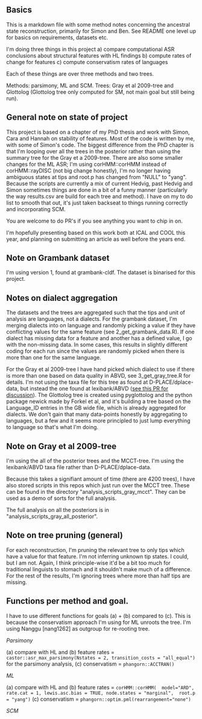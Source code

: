 ## Basics
This is a markdown file with some method notes concerning the ancestral state reconstruction, primarily for Simon and Ben. See README one level up for basics on requirements, datasets etc.

I'm doing three things in this project
a) compare computational ASR conclusions about structural features with HL findings
b) compute rates of change for features
c) compute conservatism rates of languages

Each of these things are over three methods and two trees.

Methods: parsimony, ML and SCM.
Trees: Gray et al 2009-tree and Glottolog (Glottolog tree only computed for SM, not main goal but still being run).

## General note on state of project
This project is based on a chapter of my PhD thesis and work with Simon, Cara and Hannah on stability of features. Most of the code is written by me, with some of Simon's code. The biggest difference from the PhD chapter is that I'm looping over all the trees in the posterior rather than using the summary tree for the Gray et a 2009-tree. There are also some smaller changes for the ML ASR; I'm using corHMM::corHMM instead of corHMM::rayDISC (not big change honestly), I'm no longer having ambiguous states at tips and root.p has changed from "NULL" to "yang". Because the scripts are currently a mix of current Hedvig, past Hedvig and Simon sometimes things are done in a bit of a funny manner (particularly the way results.csv are build for each tree and method). I have on my to do list to smooth that out, it's just taken backseat to things running correctly and incorporating SCM. 

You are welcome to do PR's if you see anything you want to chip in on.

I'm hopefully presenting based on this work both at ICAL and COOL this year, and planning on submitting an article as well before the years end.

## Note on Grambank dataset
I'm using version 1, found at grambank-cldf. The dataset is binarised for this project.

## Notes on dialect aggregation
The datasets and the trees are aggregated such that the tips and unit of analysis are languages, not a dialects. For the grambank dataset, I'm merging dialects into on language and randomly picking a value if they have conflicting values for the same feature (see 2_get_grambank_data.R). If one dialect has missing data for a feature and another has a defined value, I go with the non-missing data. In some cases, this results in slightly different coding for each run since the values are randomly picked when there is more than one for the same language.

For the Gray et al 2009-tree I have hand picked which dialect to use if there is more than one based on data quality in ABVD, see 3_get_gray_tree.R for details. I'm not using the taxa file for this tree as found at D-PLACE/dplace-data, but instead the one found at lexibank/ABVD ([see this PR for discussion](https://github.com/D-PLACE/dplace-data/pull/293)). The Glottolog tree is created using pyglottolog and the python package newick made by Forkel et al, and it's building a tree based on the Language_ID entries in the GB wide file, which is already aggregated for dialects. We don't gain that many data-points honestly by aggregating to languages, but a few and it seems more principled to just lump everything to language so that's what I'm doing. 

## Note on Gray et al 2009-tree
I'm using the all of the posterior trees and the MCCT-tree. I'm using the lexibank/ABVD taxa file rather than D-PLACE/dplace-data. 

Because this takes a signifiant amount of time (there are 4200 trees), I have also stored scripts in this repos which just run over the MCCT tree. These can be found in the directory "analysis_scripts_gray_mcct". They can be used as a demo of sorts for the full analysis.

The full analysis on all the posteriors is in "analysis_scripts_gray_all_posterior".

## Note on tree pruning (general)
For each reconstruction, I'm pruning the relevant tree to only tips which have a value for that feature. I'm not inferring unknown tip states. I could, but I am not. Again, I think principle-wise it'd be a bit too much for traditional linguists to stomach and it shouldn't make much of a difference. For the rest of the results, I'm ignoring trees where more than half tips are missing.

## Functions per method and goal.
I have to use different functions for goals (a) + (b) compared to (c). This is because the conservatism approach I'm using for ML unroots the tree. I'm using Nanggu [nang1262] as outgroup for re-rooting tree.

*Parsimony*

(a) compare with HL and (b) feature rates = `castor::asr_max_parsimony(Nstates = 2, transition_costs = "all_equal")` for the parsimony analysis, 
(c) conservatism = `phangorn::ACCTRAN()`

*ML*

(a) compare with HL and (b) feature rates =  `corHMM::corHMM(  model="ARD", rate.cat = 1, lewis.asc.bias = TRUE, node.states = "marginal",  root.p = "yang")`
(c) conservatism = `phangorn::optim.pml(rearrangement="none")`

*SCM*

